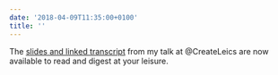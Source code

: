 ```yaml
---
date: '2018-04-09T11:35:00+0100'
title: ''
---
```

The [slides and linked transcript](https://paulrobertlloyd.com/talks/2018/04/create_leicester) from my talk at @CreateLeics are now available to read and digest at your leisure.
